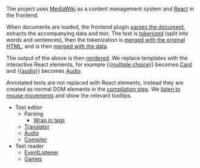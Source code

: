The project uses [MediaWiki](https://www.mediawiki.org/wiki/Manual:What_is_MediaWiki%3F) as a content management system and [React](https://reactjs.org/) in the frontend.

When documents are loaded, the frontend plugin [parses the document](Parsing), extracts the accompanying data and text. The text is [tokenized](https://ylhyra.is/Software:Tokenization) (split into words and sentences), then the tokenization is [merged with the original HTML](https://ylhyra.is/Software:Wrap_in_tags), and is then [merged with the data](https://ylhyra.is/Software:Compiler.md).

The output of the above is then [rendered](Render/edit?redlink=1). We replace templates with the interactive React elements, for example {{[multiple choice](https://ylhyra.is/Template:Multiple_choice)}} becomes [Card](../../project/text-plugin/Render/Elements/Vocabulary/Types/Multiple.js) and {{[audio](https://ylhyra.is/Template:Audio)}} becomes [Audio](https://github.com/ylhyra/ylhyra/blob/master/project/text-plugin/Render/Audio/index.js.md).

Annotated texts are not replaced with React elements, instead they are created as normal DOM elements in the [compilation step](Compiler). We [listen to mouse movements](https://ylhyra.is/Software:EventListener.md) and show the relevant tooltips.





- Text editor
  - Parsing
    - [Wrap in tags](Wrap_in_tags.md)
  - [Translator](Editor/Translations.md)
  - [Audio](Audio.md)
  - [Compiler](Compiler.md)
- Text reader
  - [EventListener](EventListener.md)
  - [Games](Games.md)

